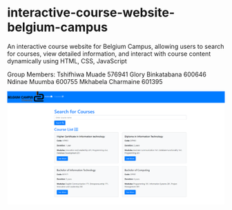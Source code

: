 # interactive-course-website-belgium-campus
An interactive course website for Belgium Campus, allowing users to search for courses, view detailed information, and interact with course content dynamically using HTML, CSS, JavaScript

Group Members: 
Tshifhiwa Muade 576941
Glory Binkatabana 600646
Ndinae Muumba 600755
Mkhabela Charmaine 601395

![alt text](image-1.png)